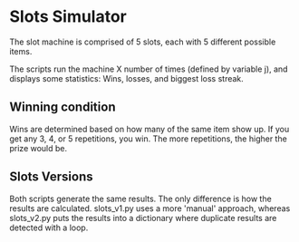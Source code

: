 # Slots Simulator

The slot machine is comprised of 5 slots, each with 5 different possible items.

The scripts run the machine X number of times (defined by variable j), and displays some statistics: Wins, losses, and biggest loss streak.

## Winning condition

Wins are determined based on how many of the same item show up. If you get any 3, 4, or 5 repetitions, you win. The more repetitions, the higher the prize would be.

## Slots Versions

Both scripts generate the same results. The only difference is how the results are calculated. slots_v1.py uses a more 'manual' approach, whereas slots_v2.py puts the results into a dictionary where duplicate results are detected with a loop.
